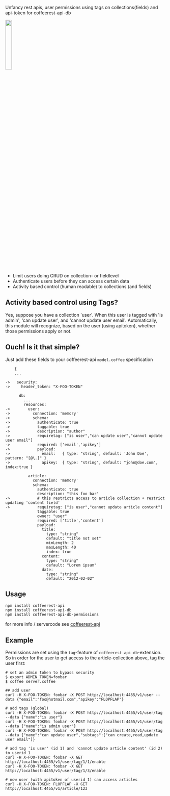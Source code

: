 Unfancy rest apis, user permissions using tags on collections(fields) and api-token for coffeerest-api-db

<img alt="" src="https://github.com/coderofsalvation/coffeerest-api/raw/master/coffeerest.png" width="20%" />

* Limit users doing CRUD on collection- or fieldlevel
* Authenticate users before they can access certain data
* Activity based control (human readable) to collections (and fields)

## Activity based control using Tags?

Yes, suppose you have a collection 'user'.
When this user is tagged with 'is admin', 'can update user', and 'cannot update user email'.
Automatically, this module will recognize, based on the user (using apitoken), whether those permissions apply or not.
 
## Ouch! Is it that simple?

Just add these fields to your coffeerest-api `model.coffee` specification 

        {
        ...

    ->   security:
    ->     header_token: "X-FOO-TOKEN"

          db: 
            ...
            resources:
    ->        user:
    ->          connection: 'memory'
    ->          schema:
    ->            authenticate: true
    ->            taggable: true
    ->            description: "author"
    ->            requiretag: ["is user","can update user","cannot update user email"]
    ->            required: ['email','apikey']
    ->            payload:
    ->              email:   { type: "string", default: 'John Doe', pattern: "[@\.]" }
    ->              apikey:  { type: "string", default: "john@doe.com", index:true }

              article:
                connection: 'memory'
                schema:
                  authenticate: true
                  description: "this foo bar"
    ->            # this restricts access to article collection + restrict updating 'content field'
    ->            requiretag: ["is user","cannot update article content"]      
                  taggable: true
                  owner: "user"
                  required: ['title','content']
                  payload:
                    title: 
                      type: "string"
                      default: "title not set"
                      minLength: 2
                      maxLength: 40
                      index: true
                    content:
                      type: "string"
                      default: "Lorem ipsum"
                    date:
                      type: "string"
                      default: "2012-02-02"


## Usage 

    npm install coffeerest-api
    npm install coffeerest-api-db
    npm install coffeerest-api-db-permissions


for more info / servercode see [coffeerest-api](https://www.npmjs.com/package/coffeerest-api)

## Example 

Permissions are set using the `tag`-feature of `coffeerest-api-db`-extension.
So in order for the user to get access to the article-collection above, tag the user first:

    # set an admin token to bypass security
    $ export ADMIN_TOKEN=foobar
    $ coffee server.coffee

    ## add user
    curl -H X-FOO-TOKEN: foobar -X POST http://localhost:4455/v1/user --data {"email":"foo@hotmail.com","apikey":"FLOPFLAP"}

    # add tags (global)
    curl -H X-FOO-TOKEN: foobar -X POST http://localhost:4455/v1/user/tag --data {"name":"is user"}
    curl -H X-FOO-TOKEN: foobar -X POST http://localhost:4455/v1/user/tag --data {"name":"is admin user"}
    curl -H X-FOO-TOKEN: foobar -X POST http://localhost:4455/v1/user/tag --data {"name":"can update user","subtags":["can create,read,update user email"]}

    # add tag 'is user' (id 1) and 'cannot update article content' (id 2) to userid 1
    curl -H X-FOO-TOKEN: foobar -X GET http://localhost:4455/v1/user/tag/1/1/enable
    curl -H X-FOO-TOKEN: foobar -X GET http://localhost:4455/v1/user/tag/1/3/enable

    # now user (with apitoken of userid 1) can access articles
    curl -H X-FOO-TOKEN: FLOPFLAP -X GET http://localhost:4455/v1/article/123 

